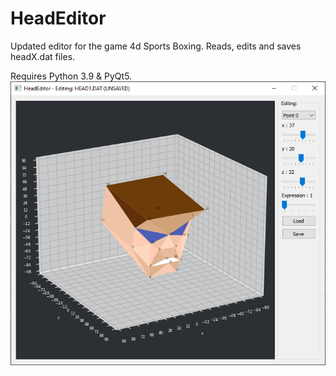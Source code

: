# HeadEditor
Updated editor for the game 4d Sports Boxing. Reads, edits and saves headX.dat files.

Requires Python 3.9 & PyQt5.
![alt text](https://github.com/postcode-x/HeadEditor/blob/master/screenshot.png)
